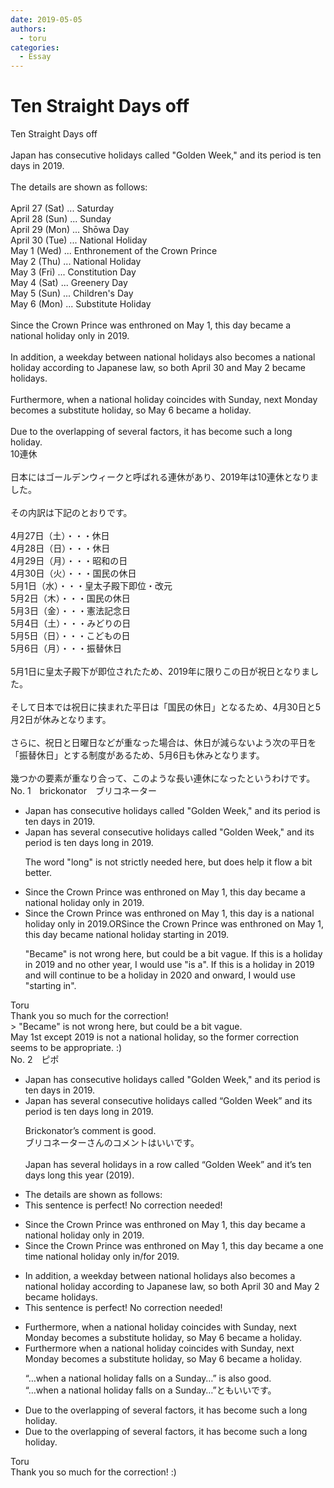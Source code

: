 ```yaml
---
date: 2019-05-05
authors:
  - toru
categories:
  - Essay
---
```


<h1 id="subject_show">Ten Straight Days off</h1>
<div class="date" hidden>May 5, 2019 15:56</div>
<div id="post"><div id="body_show_ori">
Ten Straight Days off<br/><br/>Japan has consecutive holidays called "Golden Week," and its period is ten days in 2019.<br/><br/>The details are shown as follows:<br/><br/>April 27 (Sat) ... Saturday<br/>April 28 (Sun) ... Sunday<br/>April 29 (Mon) ... Shōwa Day<br/>April 30 (Tue) ... National Holiday<br/>May 1 (Wed) ... Enthronement of the Crown Prince<br/>May 2 (Thu) ... National Holiday<br/>May 3 (Fri) ... Constitution Day<br/>May 4 (Sat) ... Greenery Day<br/>May 5 (Sun) ... Children's Day<br/>May 6 (Mon) ... Substitute Holiday<br/><br/>Since the Crown Prince was enthroned on May 1, this day became a national holiday only in 2019.<br/><br/>In addition, a weekday between national holidays also becomes a national holiday according to Japanese law, so both April 30 and May 2 became holidays.<br/><br/>Furthermore, when a national holiday coincides with Sunday, next Monday becomes a substitute holiday, so May 6 became a holiday.<br/><br/>Due to the overlapping of several factors, it has become such a long holiday.
</div></div>

<!-- more -->

<div id="post_ja"><div id="body_show_mo">
10連休<br/><br/>日本にはゴールデンウィークと呼ばれる連休があり、2019年は10連休となりました。<br/><br/>その内訳は下記のとおりです。<br/><br/>4月27日（土）・・・休日<br/>4月28日（日）・・・休日<br/>4月29日（月）・・・昭和の日<br/>4月30日（火）・・・国民の休日<br/>5月1日（水）・・・皇太子殿下即位・改元<br/>5月2日（木）・・・国民の休日<br/>5月3日（金）・・・憲法記念日<br/>5月4日（土）・・・みどりの日<br/>5月5日（日）・・・こどもの日<br/>5月6日（月）・・・振替休日<br/><br/>5月1日に皇太子殿下が即位されたため、2019年に限りこの日が祝日となりました。<br/><br/>そして日本では祝日に挟まれた平日は「国民の休日」となるため、4月30日と5月2日が休みとなります。<br/><br/>さらに、祝日と日曜日などが重なった場合は、休日が減らないよう次の平日を「振替休日」とする制度があるため、5月6日も休みとなります。<br/><br/>幾つかの要素が重なり合って、このような長い連休になったというわけです。
</div></div>
<div id="block"><div class="first_name"> No. 1　<span class="just_name">brickonator　ブリコネーター</span></div><div id="block2">
<ul class="correction_field">
<li class="incorrect">Japan has consecutive holidays called "Golden Week," and its period is ten days in 2019.</li>
<li class="corrected correct">
Japan has <span class="f_blue">several</span> consecutive holidays called "Golden Week," and its period is ten days <span class="f_blue">long</span> in 2019.
<p class="correction_comment">The word "long" is not strictly needed here, but does help it flow a bit better.</p>
</li>
</ul>
<ul class="correction_field">
<li class="incorrect">Since the Crown Prince was enthroned on May 1, this day became a national holiday only in 2019.</li>
<li class="corrected correct">
Since the Crown Prince was enthroned on May 1, this day <span class="f_blue">is a</span> national holiday only in 2019.ORSince the Crown Prince was enthroned on May 1, this day became national holiday <span class="f_blue">starting</span> in 2019.
<p class="correction_comment">"Became" is not wrong here, but could be a bit vague. If this is a holiday in 2019 and no other year, I would use "is a". If this is a holiday in 2019 and will continue to be a holiday in 2020 and onward, I would use "starting in".</p>
</li>
</ul>
</div><div class="name"><span class="just_name">Toru</span><br>
Thank you so much for the correction!<br/>&gt; "Became" is not wrong here, but could be a bit vague.<br/>May 1st except 2019 is not a national holiday, so the former correction seems to be appropriate. :)
</div>
</div>
<div id="block"><div class="first_name"> No. 2　<span class="just_name">ピポ</span></div><div id="block2">
<ul class="correction_field">
<li class="incorrect">Japan has consecutive holidays called "Golden Week," and its period is ten days in 2019.</li>
<li class="corrected correct">
Japan has <span class="f_blue">several</span> consecutive holidays called “Golden Week” and its period is ten days <span class="f_blue">long</span> in 2019.
<p class="correction_comment">Brickonator’s comment is good.<br/>ブリコネーターさんのコメントはいいです。<br/><br/>Japan has several holidays in a row called “Golden Week” and it’s ten days long this year (2019).</p>
</li>
</ul>
<ul class="correction_field">
<li class="incorrect">The details are shown as follows:</li>
<li class="corrected perfect">This sentence is perfect! No correction needed!</li>
</ul>
<ul class="correction_field">
<li class="incorrect">Since the Crown Prince was enthroned on May 1, this day became a national holiday only in 2019.</li>
<li class="corrected correct">
Since the Crown Prince was enthroned on May 1, this day became a <span class="f_blue">one time</span> national holiday only in/for 2019.
</li>
</ul>
<ul class="correction_field">
<li class="incorrect">In addition, a weekday between national holidays also becomes a national holiday according to Japanese law, so both April 30 and May 2 became holidays.</li>
<li class="corrected perfect">This sentence is perfect! No correction needed!</li>
</ul>
<ul class="correction_field">
<li class="incorrect">Furthermore, when a national holiday coincides with Sunday, next Monday becomes a substitute holiday, so May 6 became a holiday.</li>
<li class="corrected correct">
Furthermore when a national holiday coincides with Sunday, next Monday becomes a substitute holiday, so May 6 became a holiday.
<p class="correction_comment">“…when a national holiday falls on a Sunday…” is also good.<br/>“…when a national holiday falls on a Sunday…”ともいいです。</p>
</li>
</ul>
<ul class="correction_field">
<li class="incorrect">Due to the overlapping of several factors, it has become such a long holiday.</li>
<li class="corrected correct">
Due to the overlapping of several factors, it has become such a long holiday.
</li>
</ul>
</div><div class="name"><span class="just_name">Toru</span><br>
Thank you so much for the correction! :)
</div>
</div>
